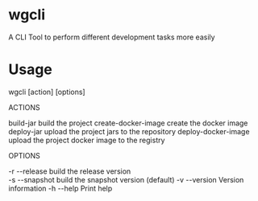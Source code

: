 # wgcli
A CLI Tool to perform different development tasks more easily

# Usage

wgcli [action] [options]

ACTIONS

build-jar              build the project
create-docker-image    create the docker image
deploy-jar             upload the project jars to the repository
deploy-docker-image    upload the project docker image to the registry

OPTIONS

-r --release           build the release version						
-s --snapshot          build the snapshot version (default)
-v --version           Version information
-h --help              Print help


